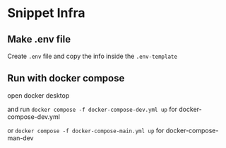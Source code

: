 # Snippet Infra

## Make .env file
Create `.env` file and copy the info inside the `.env-template`

## Run with docker compose
open docker desktop 

and run `docker compose -f docker-compose-dev.yml up` for docker-compose-dev.yml

or `docker compose -f docker-compose-main.yml up` for docker-compose-man-dev
